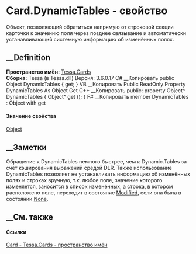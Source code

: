 # Card.DynamicTables - свойство
Объект, позволяющий обратиться напрямую от строковой секции карточки к
значению поля через позднее связывание и автоматически устанавливающий
системную информацию об изменённых полях.
## __Definition
 **Пространство имён:** [Tessa.Cards](N_Tessa_Cards.htm)  
 **Сборка:** Tessa (в Tessa.dll) Версия: 3.6.0.17
C# __Копировать
     public Object DynamicTables { get; }
VB __Копировать
     Public ReadOnly Property DynamicTables As Object
    	Get
C++ __Копировать
     public:
    property Object^ DynamicTables {
    	Object^ get ();
    }
F# __Копировать
     member DynamicTables : Object with get
#### Значение свойства
[Object](https://learn.microsoft.com/dotnet/api/system.object)
##  __Заметки
Обращение к DynamicTables немного быстрее, чем к Dynamic.Tables за счёт
кэширования выражений средой DLR.
Также использование DynamicTables позволяет не устанавливать информацию об
изменённых полях и строках вручную, т.к. любое поле, значение которого
изменяется, заносится в список изменённых, а строка, в котором расположено
поле, переходит в состояние [Modified](T_Tessa_Cards_CardRowState.htm), если
она была в состоянии [None](T_Tessa_Cards_CardRowState.htm).
##  __См. также
#### Ссылки
[Card - ](T_Tessa_Cards_Card.htm)
[Tessa.Cards - пространство имён](N_Tessa_Cards.htm)
